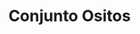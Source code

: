 ---
title: Conjunto Ositos
date: 
draft: false

# descripcion
description : Conjunto de aros, dije y cadena en plata 925 y microcubic. Largo de cadena 40, 45 o 50 a elección.

materials: Plata 925

color: 

dimensions: 

code: 06-27-0989

type: "Conjuntos"

categories: []

price: $11.530,00

price_eftvo: $9.800,00

# Images
# first image will be shown in the product page
images:
  # - image: "images/path_to_image"
  # La ubicacion de las imagenes es imagenes/Conjuntos/Conjuntos.Cadena, aros y dije/06-27-0989-conjunto-ositos
  - image: "./images/conjuntos/cadena,_aros_y_dije/06-27-0989-conjunto-ositos.jpg"
---